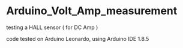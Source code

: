 # Arduino_Volt_Amp_measurement
 testing a HALL sensor ( for DC Amp )
 
 code tested on Arduino Leonardo, using Arduino IDE 1.8.5

